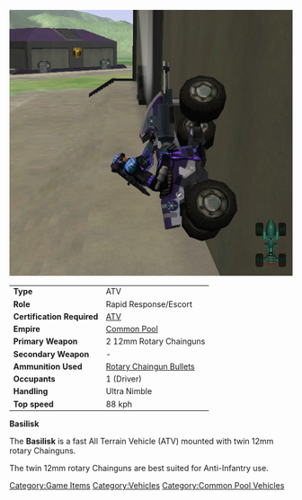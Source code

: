 ![](../images/Basilisk.jpg "Basilisk.jpg")

|                            |                                                                     |
| -------------------------- | ------------------------------------------------------------------- |
| **Type**                   | ATV                                                                 |
| **Role**                   | Rapid Response/Escort                                               |
| **Certification Required** | [ATV](<ATV_(Certification)>)                                        |
| **Empire**                 | [Common Pool](../terminology/Common_Pool.md)                        |
| **Primary Weapon**         | 2 12mm Rotary Chainguns                                             |
| **Secondary Weapon**       | \-                                                                  |
| **Ammunition Used**        | [Rotary Chaingun Bullets](../ammunition/Rotary_Chaingun_Bullets.md) |
| **Occupants**              | 1 (Driver)                                                          |
| **Handling**               | Ultra Nimble                                                        |
| **Top speed**              | 88 kph                                                              |

**Basilisk**

The **Basilisk** is a fast All Terrain Vehicle (ATV) mounted with twin
12mm rotary Chainguns.

The twin 12mm rotary Chainguns are best suited for Anti-Infantry use.

[Category:Game Items](../Category:Game_Items.md)
[Category:Vehicles](../Category:Vehicles.md) [Category:Common Pool
Vehicles](../Category:Common_Pool_Vehicles.md)
